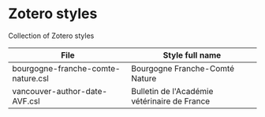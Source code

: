 # Zotero styles
 Collection of Zotero styles

| File | Style full name |
| --- | --- |
| bourgogne-franche-comte-nature.csl | Bourgogne Franche-Comté Nature |
| vancouver-author-date-AVF.csl |Bulletin de l'Académie vétérinaire de France|

